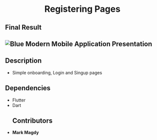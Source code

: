 <h1 align="center">Registering Pages</h1>

## Final Result 
![Blue Modern Mobile Application Presentation](https://github.com/MarkMagdyShawky/registering_pages/assets/106816564/181f8ac1-833d-46fd-91b6-6caa917113e1)
--------------------------------------------------------------
## Description
- Simple onboarding, Login and Singup pages

  
## Dependencies
- Flutter
- Dart
  ## Contributors
- __Mark Magdy__
